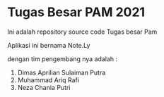 # Tugas Besar PAM 2021
Ini adalah repository source code Tugas besar Pam

Aplikasi ini bernama Note.Ly

dengan tim pengembang nya adalah :
1. Dimas Aprilian Sulaiman Putra
2. Muhammad Ariq Rafi
3. Neza Chania Putri

